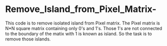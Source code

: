 # Remove_Island_from_Pixel_Matrix-
This code is to remove isolated island from Pixel matrix. The Pixel matrix is N*N square matrix containing only 0's and 1's.  Those 1's are not connected to the boundary of the matix with 1 is known as island.  So the task is to remove those islands.
